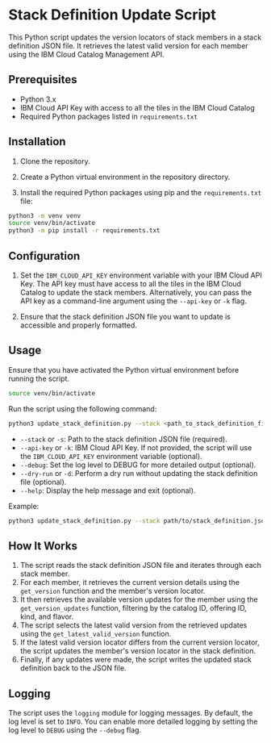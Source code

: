 # Stack Definition Update Script

This Python script updates the version locators of stack members in a stack definition JSON file. It retrieves the latest valid version for each member using the IBM Cloud Catalog Management API.

## Prerequisites

- Python 3.x
- IBM Cloud API Key with access to all the tiles in the IBM Cloud Catalog
- Required Python packages listed in `requirements.txt`

## Installation

1. Clone the repository.

2. Create a Python virtual environment in the repository directory.

3. Install the required Python packages using pip and the `requirements.txt` file:

```bash
python3 -m venv venv
source venv/bin/activate
python3 -m pip install -r requirements.txt
```

## Configuration

1. Set the `IBM_CLOUD_API_KEY` environment variable with your IBM Cloud API Key. The API key must have access to all the tiles in the IBM Cloud Catalog to update the stack members. Alternatively, you can pass the API key as a command-line argument using the `--api-key` or `-k` flag.

2. Ensure that the stack definition JSON file you want to update is accessible and properly formatted.

## Usage

Ensure that you have activated the Python virtual environment before running the script.

```bash
source venv/bin/activate
```

Run the script using the following command:

```bash
python3 update_stack_definition.py --stack <path_to_stack_definition_file>
```


- `--stack` or `-s`: Path to the stack definition JSON file (required).
- `--api-key` or `-k`: IBM Cloud API Key. If not provided, the script will use the `IBM_CLOUD_API_KEY` environment variable (optional).
- `--debug`: Set the log level to DEBUG for more detailed output (optional).
- `--dry-run` or `-d`: Perform a dry run without updating the stack definition file (optional).
- `--help`: Display the help message and exit (optional).

Example:

```bash
python3 update_stack_definition.py --stack path/to/stack_definition.json --api-key your_api_key --dry-run --debug
```


## How It Works

1. The script reads the stack definition JSON file and iterates through each stack member.
2. For each member, it retrieves the current version details using the `get_version` function and the member's version locator.
3. It then retrieves the available version updates for the member using the `get_version_updates` function, filtering by the catalog ID, offering ID, kind, and flavor.
4. The script selects the latest valid version from the retrieved updates using the `get_latest_valid_version` function.
5. If the latest valid version locator differs from the current version locator, the script updates the member's version locator in the stack definition.
6. Finally, if any updates were made, the script writes the updated stack definition back to the JSON file.

## Logging

The script uses the `logging` module for logging messages. By default, the log level is set to `INFO`. You can enable more detailed logging by setting the log level to `DEBUG` using the `--debug` flag.
